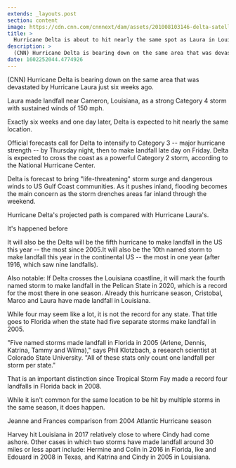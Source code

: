 ```yaml
--- 
extends: _layouts.post 
section: content 
image: https://cdn.cnn.com/cnnnext/dam/assets/201008103146-delta-satellite-weather-friday-super-tease.jpg 
title: > 
  Hurricane Delta is about to hit nearly the same spot as Laura in Louisiana, just 6 weeks later 
description: > 
  (CNN) Hurricane Delta is bearing down on the same area that was devastated by Hurricane Laura just six weeks ago.Laura made landfall near Cameron, Louisiana, as a strong Category 4 storm with sustained winds of 150 mph.Exactly six weeks and one day later, Delta is expected to hit nearly the same location.Already this hurricane season, Cristobal, Marco and Laura have made landfall in Louisiana.Jeanne and Frances comparison from 2004 Atlantic Hurricane seasonHarvey hit Louisiana in 2017 relatively close to where Cindy had come ashore. 
date: 1602252044.4774926 
--- 
```

(CNN) Hurricane Delta is bearing down on the same area that was devastated by Hurricane Laura just six weeks ago.

Laura made landfall near Cameron, Louisiana, as a strong Category 4 storm with sustained winds of 150 mph.

Exactly six weeks and one day later, Delta is expected to hit nearly the same location.

Official forecasts call for Delta to intensify to Category 3 -- major hurricane strength -- by Thursday night, then to make landfall late day on Friday. Delta is expected to cross the coast as a powerful Category 2 storm, according to the National Hurricane Center.

Delta is forecast to bring "life-threatening" storm surge and dangerous winds to US Gulf Coast communities. As it pushes inland, flooding becomes the main concern as the storm drenches areas far inland through the weekend.

Hurricane Delta's projected path is compared with Hurricane Laura's.

It's happened before

It will also be the Delta will be the fifth hurricane to make landfall in the US this year -- the most since 2005.It will also be the 10th named storm to make landfall this year in the continental US -- the most in one year (after 1916, which saw nine landfalls).

Also notable: If Delta crosses the Louisiana coastline, it will mark the fourth named storm to make landfall in the Pelican State in 2020, which is a record for the most there in one season. Already this hurricane season, Cristobal, Marco and Laura have made landfall in Louisiana.

While four may seem like a lot, it is not the record for any state. That title goes to Florida when the state had five separate storms make landfall in 2005.

"Five named storms made landfall in Florida in 2005 (Arlene, Dennis, Katrina, Tammy and Wilma)," says Phil Klotzbach, a research scientist at Colorado State University. "All of these stats only count one landfall per storm per state."

That is an important distinction since Tropical Storm Fay made a record four landfalls in Florida back in 2008.

While it isn't common for the same location to be hit by multiple storms in the same season, it does happen.

Jeanne and Frances comparison from 2004 Atlantic Hurricane season

Harvey hit Louisiana in 2017 relatively close to where Cindy had come ashore. Other cases in which two storms have made landfall around 30 miles or less apart include: Hermine and Colin in 2016 in Florida, Ike and Edouard in 2008 in Texas, and Katrina and Cindy in 2005 in Louisiana.